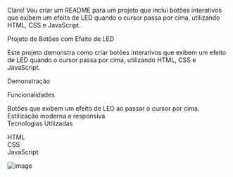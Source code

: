 
Claro! Vou criar um README para um projeto que inclui botões interativos que exibem um efeito de LED quando o cursor passa por cima, utilizando HTML, CSS e JavaScript.

Projeto de Botões com Efeito de LED

Este projeto demonstra como criar botões interativos que exibem um efeito de LED quando o cursor passa por cima, utilizando HTML, CSS e JavaScript.

Demonstração

Funcionalidades

Botões que exibem um efeito de LED ao passar o cursor por cima.<br>
Estilização moderna e responsiva.<br>
Tecnologias Utilizadas<br>

HTML<br>
CSS<br>
JavaScript<br>

![image](https://github.com/vieiraadev/button/assets/164572708/6c49d11b-5f1f-4162-8da2-398f2c8661f8)

